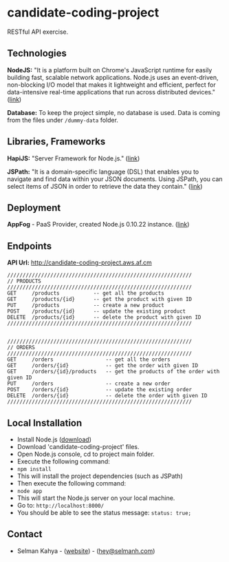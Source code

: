 candidate-coding-project
===========

RESTful API exercise.

## Technologies
**NodeJS:** "It is a platform built on Chrome's JavaScript runtime for easily building fast, scalable network applications. Node.js uses an event-driven, non-blocking I/O model that makes it lightweight and efficient, perfect for data-intensive real-time applications that run across distributed devices." ([link](http://nodejs.org/))

**Database:** To keep the project simple, no database is used. Data is coming from the files under ```/dummy-data``` folder.

## Libraries, Frameworks
**HapiJS:** "Server Framework for Node.js." ([link](http://www.hapijs.com))

**JSPath:** "It is a domain-specific language (DSL) that enables you to navigate and find data within your JSON documents. Using JSPath, you can select items of JSON in order to retrieve the data they contain." ([link](https://github.com/dfilatov/jspath))

## Deployment
**AppFog** - PaaS Provider, created Node.js 0.10.22 instance. ([link](https://docs.appfog.com/languages/node))

## Endpoints
**API Url:** http://candidate-coding-project.aws.af.cm

```
////////////////////////////////////////////////////////////
// PRODUCTS
////////////////////////////////////////////////////////////
GET     /products           -- get all the products
GET     /products/{id}      -- get the product with given ID
PUT     /products           -- create a new product
POST    /products/{id}      -- update the existing product
DELETE  /products/{id}      -- delete the product with given ID
////////////////////////////////////////////////////////////


////////////////////////////////////////////////////////////
// ORDERS
////////////////////////////////////////////////////////////
GET     /orders                 -- get all the orders
GET     /orders/{id}            -- get the order with given ID
GET     /orders/{id}/products   -- get the products of the order with given ID
PUT     /orders                 -- create a new order
POST    /orders/{id}            -- update the existing order
DELETE  /orders/{id}            -- delete the order with given ID
////////////////////////////////////////////////////////////
```

## Local Installation
- Install Node.js ([download](http://nodejs.org/))
- Download 'candidate-coding-project' files.
- Open Node.js console, cd to project main folder.
- Execute the following command:
 - ```npm install``` 
 - This will install the project dependencies (such as JSPath)
- Then execute the following command:
 - ```node app```
 - This will start the Node.js server on your local machine.
- Go to: ```http://localhost:8000/```
 - You should be able to see the status message: ```status: true;```

## Contact

 - Selman Kahya - ([website](http://www.selmanh.com)) - (hey@selmanh.com)
